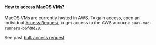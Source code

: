 #### How to access MacOS VMs?

MacOS VMs are currently hosted in AWS. To gain access, open an individual [Access Request](https://gitlab.com/gitlab-com/team-member-epics/access-requests/-/issues), to get access to the AWS account:  `saas-mac-runners-b6fd8d28`.

See past [bulk access request](https://gitlab.com/gitlab-com/team-member-epics/access-requests/-/issues/21531).
